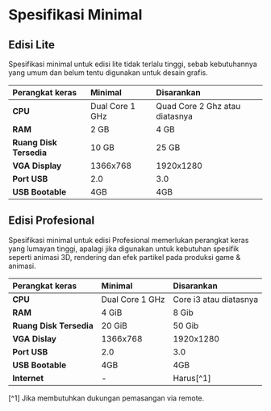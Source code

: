 # Spesifikasi Minimal

## Edisi Lite

Spesifikasi minimal untuk edisi lite tidak terlalu tinggi, sebab kebutuhannya yang umum dan belum tentu digunakan untuk desain grafis.

**Perangkat keras**     | **Minimal**         | **Disarankan**
:---                    | :---                | :---
**CPU**                 | Dual Core 1 GHz     | Quad Core 2 Ghz atau diatasnya
**RAM**                 | 2 GB                | 4 GB
**Ruang Disk Tersedia** | 10 GB               | 25 GB
**VGA Display**         | 1366x768            | 1920x1280
**Port USB**            | 2.0                 | 3.0
**USB Bootable**        | 4GB                 | 4GB

## Edisi Profesional

Spesifikasi minimal untuk edisi Profesional memerlukan perangkat keras yang lumayan tinggi, apalagi jika digunakan untuk kebutuhan spesifik seperti animasi 3D, rendering dan efek partikel pada produksi game & animasi.

**Perangkat keras**     | **Minimal**         | **Disarankan**
:---                    | :---                | :---
**CPU**                 | Dual Core 1 GHz     | Core i3 atau diatasnya
**RAM**                 | 4 GiB               | 8 Gib
**Ruang Disk Tersedia** | 20 GiB              | 50 Gib
**VGA Dislay**          | 1366x768            | 1920x1280
**Port USB**            | 2.0                 | 3.0
**USB Bootable**        | 4GB                 | 4GB
**Internet**            | -                   | Harus[^1]

[^1] Jika membutuhkan dukungan pemasangan via remote.
